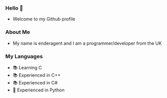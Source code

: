 ### Hello 👋
- Welcome to my Github profile

### About Me
- My name is enderagent and I am a programmer/developer from the UK

### My Languages
- 📚 Learning C
- 📚 Experienced in C++
- 📚 Experienced in C#
- 🐍 Experienced in Python

<!--
**enderagent00/enderagent00** is a ✨ _special_ ✨ repository because its `README.md` (this file) appears on your GitHub profile.

Here are some ideas to get you started:

- 🔭 I’m currently working on ...
- 🌱 I’m currently learning ...
- 👯 I’m looking to collaborate on ...
- 🤔 I’m looking for help with ...
- 💬 Ask me about ...
- 📫 How to reach me: ...
- 😄 Pronouns: ...
- ⚡ Fun fact: ...
-->
